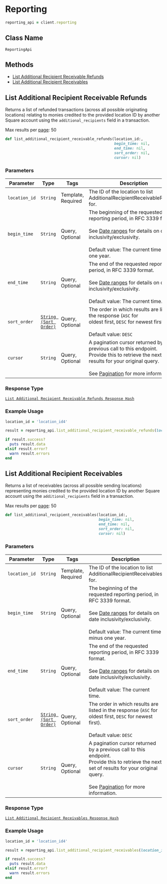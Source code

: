 # Reporting

```ruby
reporting_api = client.reporting
```

## Class Name

`ReportingApi`

## Methods

* [List Additional Recipient Receivable Refunds](/doc/reporting.md#list-additional-recipient-receivable-refunds)
* [List Additional Recipient Receivables](/doc/reporting.md#list-additional-recipient-receivables)

## List Additional Recipient Receivable Refunds

Returns a list of refunded transactions (across all possible originating locations) relating to monies
credited to the provided location ID by another Square account using the `additional_recipients` field in a transaction.

Max results per [page](#paginatingresults): 50

```ruby
def list_additional_recipient_receivable_refunds(location_id:,
                                                 begin_time: nil,
                                                 end_time: nil,
                                                 sort_order: nil,
                                                 cursor: nil)
```

### Parameters

| Parameter | Type | Tags | Description |
|  --- | --- | --- | --- |
| `location_id` | `String` | Template, Required | The ID of the location to list AdditionalRecipientReceivableRefunds for. |
| `begin_time` | `String` | Query, Optional | The beginning of the requested reporting period, in RFC 3339 format.<br><br>See [Date ranges](#dateranges) for details on date inclusivity/exclusivity.<br><br>Default value: The current time minus one year. |
| `end_time` | `String` | Query, Optional | The end of the requested reporting period, in RFC 3339 format.<br><br>See [Date ranges](#dateranges) for details on date inclusivity/exclusivity.<br><br>Default value: The current time. |
| `sort_order` | [`String (Sort Order)`](/doc/models/sort-order.md) | Query, Optional | The order in which results are listed in the response (`ASC` for<br>oldest first, `DESC` for newest first).<br><br>Default value: `DESC` |
| `cursor` | `String` | Query, Optional | A pagination cursor returned by a previous call to this endpoint.<br>Provide this to retrieve the next set of results for your original query.<br><br>See [Pagination](/basics/api101/pagination) for more information. |

### Response Type

[`List Additional Recipient Receivable Refunds Response Hash`](/doc/models/list-additional-recipient-receivable-refunds-response.md)

### Example Usage

```ruby
location_id = 'location_id4'

result = reporting_api.list_additional_recipient_receivable_refunds(location_id: location_id, )

if result.success?
  puts result.data
elsif result.error?
  warn result.errors
end
```

## List Additional Recipient Receivables

Returns a list of receivables (across all possible sending locations) representing monies credited
to the provided location ID by another Square account using the `additional_recipients` field in a transaction.

Max results per [page](#paginatingresults): 50

```ruby
def list_additional_recipient_receivables(location_id:,
                                          begin_time: nil,
                                          end_time: nil,
                                          sort_order: nil,
                                          cursor: nil)
```

### Parameters

| Parameter | Type | Tags | Description |
|  --- | --- | --- | --- |
| `location_id` | `String` | Template, Required | The ID of the location to list AdditionalRecipientReceivables for. |
| `begin_time` | `String` | Query, Optional | The beginning of the requested reporting period, in RFC 3339 format.<br><br>See [Date ranges](#dateranges) for details on date inclusivity/exclusivity.<br><br>Default value: The current time minus one year. |
| `end_time` | `String` | Query, Optional | The end of the requested reporting period, in RFC 3339 format.<br><br>See [Date ranges](#dateranges) for details on date inclusivity/exclusivity.<br><br>Default value: The current time. |
| `sort_order` | [`String (Sort Order)`](/doc/models/sort-order.md) | Query, Optional | The order in which results are listed in the response (`ASC` for<br>oldest first, `DESC` for newest first).<br><br>Default value: `DESC` |
| `cursor` | `String` | Query, Optional | A pagination cursor returned by a previous call to this endpoint.<br>Provide this to retrieve the next set of results for your original query.<br><br>See [Pagination](/basics/api101/pagination) for more information. |

### Response Type

[`List Additional Recipient Receivables Response Hash`](/doc/models/list-additional-recipient-receivables-response.md)

### Example Usage

```ruby
location_id = 'location_id4'

result = reporting_api.list_additional_recipient_receivables(location_id: location_id, )

if result.success?
  puts result.data
elsif result.error?
  warn result.errors
end
```

